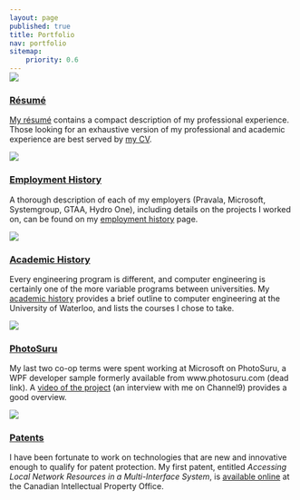 ```yaml
---
layout: page
published: true
title: Portfolio
nav: portfolio
sitemap:
    priority: 0.6
---
```


<div class="media section-list" style="margin-top: -15px">
    <a class="pull-left hidden-xs" href="{{ site.baseurl }}/assets/pages/portfolio/resume/Nicholas-Armstrong-Resume-2016.10.pdf">
        <img class="media-object section-list-thumbnail" src="{{ site.baseurl }}/assets/pages/portfolio/resume/resume_thumb.png" />
    </a>
    <div class="media-body section-list-body">
        <h3><a href="{{ site.baseurl }}/assets/pages/portfolio/resume/Nicholas-Armstrong-Resume-2016.10.pdf">Résumé</a></h3>
        <p>
            <a href="{{ site.baseurl }}/assets/pages/portfolio/resume/Nicholas-Armstrong-Resume-2016.10.pdf">My résumé</a>
            contains a compact description of my professional experience. Those looking for an exhaustive
            version of my professional and academic experience are best served by
            <a href="{{ site.baseurl }}/assets/pages/portfolio/resume/Nicholas-Armstrong-CV-2016.10.pdf">my CV</a>.
        </p>
    </div>
</div>


<div class="media section-list">
    <a class="pull-left hidden-xs" href="{{ site.baseurl }}/portfolio/employment/">
        <img class="media-object section-list-thumbnail" src="{{ site.baseurl }}/assets/pages/portfolio/employment/employment_thumb.png" />
    </a>
    <div class="media-body section-list-body">
        <h3><a href="{{ site.baseurl }}/portfolio/employment/">Employment History</a></h3>
        <p>
            A thorough description of each of my employers (Pravala, Microsoft, Systemgroup, GTAA, Hydro One), including
            details on the projects I worked on, can be found on my
            <a href="{{ site.baseurl }}/portfolio/employment/">employment history</a> page.
        </p>
    </div>
</div>


<div class="media section-list">
    <a class="pull-left hidden-xs" href="{{ site.baseurl }}/portfolio/academics/">
        <img class="media-object section-list-thumbnail" src="{{ site.baseurl }}/assets/pages/portfolio/academics/academics_thumb.png" />
    </a>
    <div class="media-body section-list-body">
        <h3><a href="{{ site.baseurl }}/portfolio/academics/">Academic History</a></h3>
        <p>
            Every engineering program is different, and computer engineering is certainly one of the more variable
            programs between universities. My <a href="{{ site.baseurl }}/portfolio/academics/">academic history</a>
            provides a brief outline to computer engineering at the University of Waterloo, and lists the courses I
            chose to take.
        </p>
    </div>
</div>


<div class="media section-list">
    <a class="pull-left hidden-xs" href="http://channel9.msdn.com/shows/Continuum/PhotoSuru/">
        <img class="media-object section-list-thumbnail" src="{{ site.baseurl }}/assets/pages/portfolio/photosuru/photoSuru_thumb.png" />
    </a>
    <div class="media-body section-list-body">
        <h3><a href="http://channel9.msdn.com/shows/Continuum/PhotoSuru/">PhotoSuru</a></h3>
        <p>
            My last two co-op terms were spent working at Microsoft on PhotoSuru, a WPF developer sample formerly
            available from www.photosuru.com (dead link). A
            <a href="http://channel9.msdn.com/shows/Continuum/PhotoSuru/">video of the project</a> (an
            interview with me on Channel9) provides a good overview.
        </p>
    </div>
</div>


<div class="media section-list">
    <a class="pull-left hidden-xs" href="http://brevets-patents.ic.gc.ca/opic-cipo/cpd/eng/patent/2791523/summary.html">
        <img class="media-object section-list-thumbnail" src="{{ site.baseurl }}/assets/pages/portfolio/patents/patent_thumb.png" />
    </a>
    <div class="media-body section-list-body">
        <h3><a href="http://brevets-patents.ic.gc.ca/opic-cipo/cpd/eng/patent/2791523/summary.html">Patents</a></h3>
        <p>
            I have been fortunate to work on technologies that are new and innovative enough to qualify for patent
            protection. My first patent, entitled <em>Accessing Local Network Resources in a Multi-Interface System</em>, is
            <a href="http://brevets-patents.ic.gc.ca/opic-cipo/cpd/eng/patent/2791523/summary.html">available online</a>
            at the Canadian Intellectual Property Office.
        </p>
    </div>
</div>
